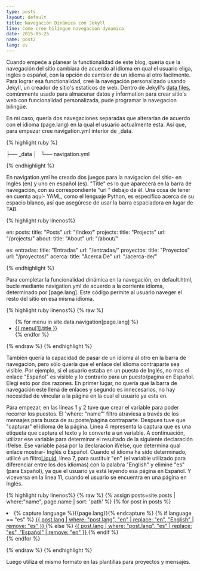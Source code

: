 ```yaml
---
type: posts
layout: default
title: Navegación Dinámica con Jekyll
line: Come cree bilingue navegacion dynamica 
date: 2015-05-25
name: post2
lang: es
---
```


Cuando empeće a planear la functionalidad de este blog, queria que la navegación del sitio cambiara de acuerdo al idioma en qual el usuario eliga, ingles o español, con la opción de cambier de un idioma al otro facilmente. Para lograr esa functionalidad, creé la navegación personalizado usando Jekyll, un creador de sitio's estaticos de web. Dentro de Jekyll's <html><a href="http://jekyllrb.com/docs/datafiles/" target="_blank">data files</a></html>, comúnmente usado para almacenar datos y information para crear sitio's web con funcionalidad personalizada, pude programar la navegacion bilingüe.

En mi caso, quería dos navegaciones separadas que alterarían de acuerdo con el idioma (page.lang) en la qual el usuario actualmente esta. Así que, para empezar cree navigation.yml interior de _data.

{% highlight ruby %}

├── _data
│   └── navigation.yml

{% endhighlight %}

En navigation.yml he creado dos juegos para la navigacion del sitio- en Inglés (en) y uno en español (es). "Title" es lo que aparecerá en la barra de navegación, con su correspondiente "url " debajo de él. Una cosa de tener en cuenta aquí- YAML, como el lenguaje Python, es específico acerca de su espacio blanco, así que asegúrese de usar la barra espaciadora en lugar de TAB.

{% highlight ruby linenos%}

en:
  posts:
    title: "Posts"
    url: "/index/"
  projects:
    title: "Projects"
    url: "/projects/"
  about:
    title: "About"
    url: "/about/"

es:
  entradas: 
    title: "Entradas"
    url: "/entradas/"
  proyectos:
    title: "Proyectos"
    url: "/proyectos/"
  acerca:
    title: "Acerca De"
    url: "/acerca-de/"

{% endhighlight %}

Para completar la funcionalidad dinámica en la navegación, en default.html, bucle mediante navigation.yml de acuerdo a la corriente idioma, determinado por [page.lang]. Este código permite al usuario naveger el resto del sitio en esa misma idioma.

{% highlight ruby linenos%}
{% raw %}
            
<ul class="nav navbar-nav pull-right">
    {% for menu in site.data.navigation[page.lang] %}
    <li class="list-inline">
    	<a href="{{ menu[1].url }}">{{ menu[1].title }}</a>
    </li>
    {% endfor %}
</ul>

{% endraw %}
{% endhighlight %}

También quería la capacidad de pasar de un idioma al otro en la barra de navegación, pero sólo quería que el enlace del idioma contraparte sea visible. Por ejemplo, si el usuario estaba en un puesto de Inglés, no mas el enlace "Español" es visible y lo contrario para un puesto/pagina en Español. Elegí esto por dos razones. En primer lugar, no quería que la barra de navegación este llena de enlaces y segundo es innecesarios, no hay necesidad de vincular a la página en la cual el usuario ya esta en.

Para empezar, en las líneas 1 y 2 tuve que crear el variable para poder recorrer los puestos. El 'where: "name"' filtro atraviesa a través de los mensajes para busca de su poste/página contraparte. Despues tuve que "capturar" el idioma de la página. Línea 4 representa la captura que es una etiqueta que captura el texto y lo converte a un variable. A continuación, utilizar ese variable para determinar el resultado de la siguiente declaración if/else. Ese variable pasa por la declaracion if/else, que determina qual enlace mostrar- Inglés o Español. Cuando el idioma ha sido determinado, utilicé un filtro<html><a href="https://github.com/Shopify/liquid/wiki/Liquid-for-Designers" target = "_blank">Liquid</a></html>, línea 7, para sustituir "en" (el variable utilizado para diferenciar entre los dos idiomas) con la palabra "English" y elimine "es" (para Español), ya que el usuario ya está leyendo esa página en Español. Y viceversa en la línea 11, cuando el usuario se encuentra en una página en Inglés.

{% highlight ruby linenos%}
{% raw %}
    {% assign posts=site.posts | where:"name", page.name | sort: 'path' %} 
    {% for post in posts %}
    <li class="lang">
        {% capture language %}{{page.lang}}{% endcapture %} 
        {% if language == "es" %}
        	<a href="{{ post.url }}" class="{{ post.lang }}">
        		{{ post.lang | where: "post.lang", "en" | replace: "en", "English" | remove: "es" }}
        	</a> 
        {% else %}
        	<a href="{{ post.url }}" class="{{ post.lang }}">
        		{{ post.lang | where: "post.lang", "es" | replace: "es", "Español" | remove: "en" }}
        	</a> 
        {% endif %}
    </li>
    {% endfor %}
</ul>

{% endraw %}
{% endhighlight %}   

Luego utiliza el mismo formato en las plantillas para proyectos y mensajes.









































